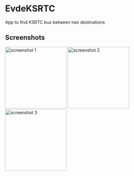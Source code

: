 # EvdeKSRTC
App to find KSRTC bus between two destinations

## Screenshots

<img width="200" alt="screenshot 1" src="https://i.imgur.com/O24ve7e.png"> <img width="200" alt="screenshot 2" src="https://i.imgur.com/k3qjOxG.png"> <img width="200" alt="screenshot 3" src="https://i.imgur.com/Wu88pLH.png"> 
